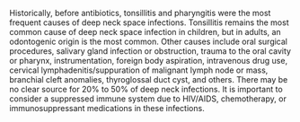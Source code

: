 Historically, before antibiotics, tonsillitis and pharyngitis were the most frequent causes of deep neck space infections. Tonsillitis remains the most common cause of deep neck space infection in children, but in adults, an odontogenic origin is the most common. Other causes include oral surgical procedures, salivary gland infection or obstruction, trauma to the oral cavity or pharynx, instrumentation, foreign body aspiration, intravenous drug use, cervical lymphadenitis/suppuration of malignant lymph node or mass, branchial cleft anomalies, thyroglossal duct cyst, and others. There may be no clear source for 20% to 50% of deep neck infections. It is important to consider a suppressed immune system due to HIV/AIDS, chemotherapy, or immunosuppressant medications in these infections.